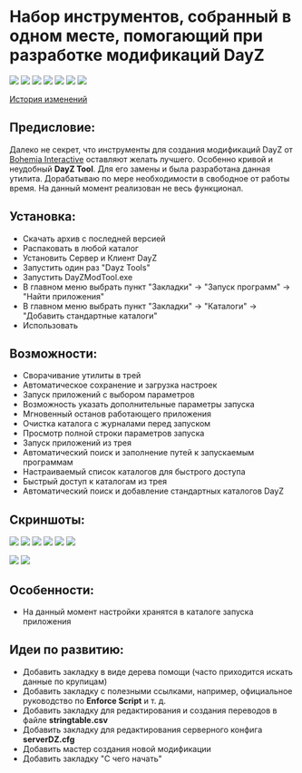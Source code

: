 # Набор инструментов, собранный в одном месте, помогающий при разработке модификаций DayZ

![](https://img.shields.io/github/v/release/accuratealx/DayzModTool)
![](https://img.shields.io/github/stars/accuratealx/DayzModTool)
![](https://img.shields.io/github/downloads/accuratealx/DayzModTool/total)
![](https://img.shields.io/github/repo-size/accuratealx/DayzModTool%20)
![](https://img.shields.io/github/release-date/accuratealx/DayzModTool)
![](https://img.shields.io/github/last-commit/accuratealx/DayzModTool)
![](https://img.shields.io/github/languages/top/accuratealx/DayzModTool)

[История изменений](https://github.com/accuratealx/DayzModTool/raw/master/Bin/ChangeLog.txt)

## Предисловие:
Далеко не секрет, что инструменты для создания модификаций DayZ от [Bohemia Interactive](https://www.bohemia.net/) оставляют желать лучшего. Особенно кривой и неудобный **DayZ Tool**. Для его замены и была разработана данная утилита. Дорабатываю по мере необходимости в свободное от работы время. На данный момент реализован не весь функционал.
    
## Установка:
- Скачать архив с последней версией
- Распаковать в любой каталог
- Установить Сервер и Клиент DayZ
- Запустить один раз "Dayz Tools"
- Запустить DayZModTool.exe
- В главном меню выбрать пункт "Закладки" -> "Запуск программ" -> "Найти приложения"
- В главном меню выбрать пункт "Закладки" -> "Каталоги" -> "Добавить стандартные каталоги"
- Использовать

## Возможности:
- Сворачивание утилиты в трей
- Автоматическое сохранение и загрузка настроек
- Запуск приложений с выбором параметров
- Возможность указать дополнительные параметры запуска
- Мгновенный останов работающего приложения
- Очистка каталога с журналами перед запуском
- Просмотр полной строки параметров запуска
- Запуск приложений из трея
- Автоматический поиск и заполнение путей к запускаемым программам
- Настраиваемый список каталогов для быстрого доступа
- Быстрый доступ к каталогам из трея
- Автоматический поиск и добавление стандартных каталогов DayZ

## Скриншоты:
![](https://github.com/accuratealx/DayzModTool/raw/master/Doc/Screenshot/Screen001.png)
![](https://github.com/accuratealx/DayzModTool/raw/master/Doc/Screenshot/Screen002.png)
![](https://github.com/accuratealx/DayzModTool/raw/master/Doc/Screenshot/Screen003.png)
![](https://github.com/accuratealx/DayzModTool/raw/master/Doc/Screenshot/Screen004.png)
![](https://github.com/accuratealx/DayzModTool/raw/master/Doc/Screenshot/Screen005.png)
![](https://github.com/accuratealx/DayzModTool/raw/master/Doc/Screenshot/Screen006.png)

![](https://github.com/accuratealx/DayzModTool/raw/master/Doc/Screenshot/ScreenTray001.png)
![](https://github.com/accuratealx/DayzModTool/raw/master/Doc/Screenshot/ScreenTray002.png)

## Особенности:
- На данный момент настройки хранятся в каталоге запуска приложения

## Идеи по развитию:
- Добавить закладку в виде дерева помощи (часто приходится искать данные по крупицам)
- Добавить закладку с полезными ссылками, например, официальное руководство по **Enforce Script** и т. д.
- Добавить закладку для редактирования и создания переводов в файле **stringtable.csv**
- Добавить закладку для редактирования серверного конфига **serverDZ.cfg**
- Добавить мастер создания новой модификации
- Добавить закладку "C чего начать"
